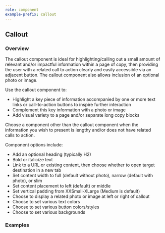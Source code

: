 ```yaml
---
role: component
example-prefix: callout
---
```


## Callout

### Overview

The callout component is ideal for highlighting/calling out a small amount of relevant and/or impactful information
within a page of copy, then providing the user with a related call to action clearly and easily accessible via an
adjacent button. The callout component also allows inclusion of an optional photo or image.

Use the callout component to:

* Highlight a key piece of information accompanied by one or more text links or call-to-action buttons to inspire
  further interaction
* Complement this key information with a photo or image
* Add visual variety to a page and/or separate long copy blocks

Choose a component other than the callout component when the information you wish to present is lengthy and/or does not
have related calls to action.

Component options include:

* Add an optional heading (typically H2)
* Bold or italicize text
* Link to a URL or existing content, then choose whether to open target destination in a new tab
* Set content width to full (default without photo), narrow (default with photo), or slim
* Set content placement to left (default) or middle
* Set vertical padding from XXSmall-XLarge (Medium is default)
* Choose to display a related photo or image at left or right of callout
* Choose to set various text colors
* Choose to set various button colors/styles
* Choose to set various backgrounds

### Examples
